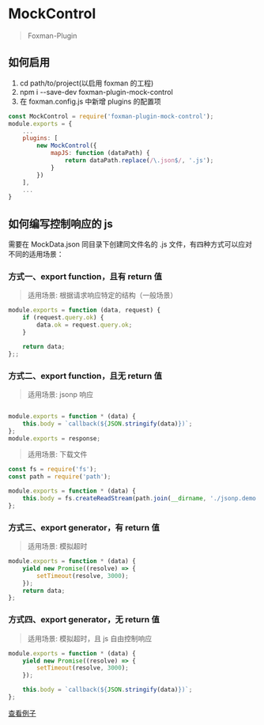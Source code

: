 # MockControl
> Foxman-Plugin

## 如何启用
1. cd path/to/project(以启用 foxman 的工程)
2. npm i --save-dev foxman-plugin-mock-control
3. 在 foxman.config.js 中新增 plugins 的配置项

```javascript
const MockControl = require('foxman-plugin-mock-control');
module.exports = {
    ...
    plugins: [
        new MockControl({
            mapJS: function (dataPath) {
                return dataPath.replace(/\.json$/, '.js');
            }
        })
    ],
    ...
}
```

## 如何编写控制响应的 js
需要在 MockData.json 同目录下创建同文件名的 .js 文件，有四种方式可以应对不同的适用场景：

### 方式一、export function，且有 return 值
> 适用场景: 根据请求响应特定的结构（一般场景）
```javascript
module.exports = function (data, request) {
    if (request.query.ok) {
        data.ok = request.query.ok;
    }

    return data;
};;
```

### 方式二、export function，且无 return 值 
> 适用场景: jsonp 响应
```javascript

module.exports = function * (data) {
    this.body = `callback(${JSON.stringify(data)})`;
};
module.exports = response;
```

> 适用场景: 下载文件
```javascript
const fs = require('fs');
const path = require('path');

module.exports = function * (data) {
    this.body = fs.createReadStream(path.join(__dirname, './jsonp.demo.js'));
};
```

### 方式三、export generator，有 return 值
> 适用场景: 模拟超时
```javascript
module.exports = function * (data) {
    yield new Promise((resolve) => {
        setTimeout(resolve, 3000);
    });
    return data;
};
```

### 方式四、export generator，无 return 值
> 适用场景: 模拟超时，且 js 自由控制响应
```javascript
module.exports = function * (data) {
    yield new Promise((resolve) => {
        setTimeout(resolve, 3000);
    });

    this.body = `callback(${JSON.stringify(data)})`;
};
```

[查看例子](./example/)
